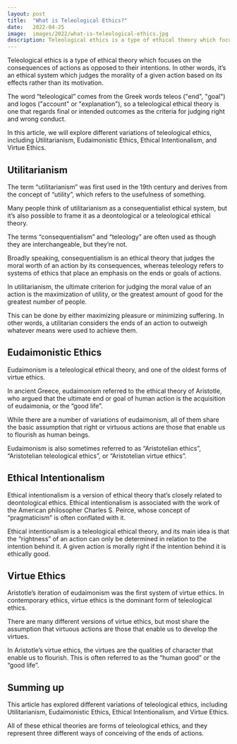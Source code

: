 ```yaml
---
layout: post
title:  "What is Teleological Ethics?"
date:   2022-04-25
image:  images/2022/what-is-teleological-ethics.jpg
description: Teleological ethics is a type of ethical theory which focuses on the consequences of actions as opposed to their intentions. In other words, it’s an ethical system which judges the morality of a given action based on its effects rather than its motivation.
---
```



Teleological ethics is a type of ethical theory which focuses on the consequences of actions as opposed to their intentions. In other words, it’s an ethical system which judges the morality of a given action based on its effects rather than its motivation.

The word “teleological” comes from the Greek words teleos ("end", "goal") and logos ("account" or "explanation"), so a teleological ethical theory is one that regards final or intended outcomes as the criteria for judging right and wrong conduct.

In this article, we will explore different variations of teleological ethics, including Utilitarianism, Eudaimonistic Ethics, Ethical Intentionalism, and Virtue Ethics.

<a id="go1"> </a>
## Utilitarianism

The term “utilitarianism” was first used in the 19th century and derives from the concept of “utility”, which refers to the usefulness of something.

Many people think of utilitarianism as a consequentialist ethical system, but it’s also possible to frame it as a deontological or a teleological ethical theory.

The terms “consequentialism” and “teleology” are often used as though they are interchangeable, but they’re not.

Broadly speaking, consequentialism is an ethical theory that judges the moral worth of an action by its consequences, whereas teleology refers to systems of ethics that place an emphasis on the ends or goals of actions.

In utilitarianism, the ultimate criterion for judging the moral value of an action is the maximization of utility, or the greatest amount of good for the greatest number of people.

This can be done by either maximizing pleasure or minimizing suffering. In other words, a utilitarian considers the ends of an action to outweigh whatever means were used to achieve them.

<a id="go2"> </a>
## Eudaimonistic Ethics

Eudaimonism is a teleological ethical theory, and one of the oldest forms of virtue ethics.

In ancient Greece, eudaimonism referred to the ethical theory of Aristotle, who argued that the ultimate end or goal of human action is the acquisition of eudaimonia, or the “good life”.

While there are a number of variations of eudaimonism, all of them share the basic assumption that right or virtuous actions are those that enable us to flourish as human beings.

Eudaimonism is also sometimes referred to as “Aristotelian ethics”, “Aristotelian teleological ethics”, or “Aristotelian virtue ethics”.

<a id="go3"> </a>
## Ethical Intentionalism

Ethical intentionalism is a version of ethical theory that’s closely related to deontological ethics. Ethical intentionalism is associated with the work of the American philosopher Charles S. Peirce, whose concept of “pragmaticism” is often conflated with it.

Ethical intentionalism is a teleological ethical theory, and its main idea is that the “rightness” of an action can only be determined in relation to the intention behind it. A given action is morally right if the intention behind it is ethically good.

<a id="go4"> </a>
## Virtue Ethics

Aristotle’s iteration of eudaimonism was the first system of virtue ethics. In contemporary ethics, virtue ethics is the dominant form of teleological ethics.

There are many different versions of virtue ethics, but most share the assumption that virtuous actions are those that enable us to develop the virtues.

In Aristotle’s virtue ethics, the virtues are the qualities of character that enable us to flourish. This is often referred to as the “human good” or the “good life”.

<a id="go5"> </a>
## Summing up

This article has explored different variations of teleological ethics, including Utilitarianism, Eudaimonistic Ethics, Ethical Intentionalism, and Virtue Ethics.

All of these ethical theories are forms of teleological ethics, and they represent three different ways of conceiving of the ends of actions.

